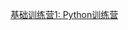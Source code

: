 [基础训练营1: Python训练营](https://tianchi.aliyun.com/specials/promotion/aicamppython?spm=5176.19782939.J_5614344200.2.7406564bCckEiW)
